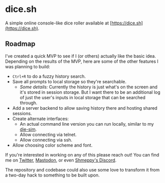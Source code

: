 # dice.sh

A simple online console-like dice roller available at [https://dice.sh](https://dice.sh).

## Roadmap

I've created a quick MVP to see if I (or others) actually like the basic idea. Depending on the results of the MVP, here are some of the other features I was planning to build:

* `Ctrl+R` to do a fuzzy history search.
* Save all prompts to local storage so they're searchable.
    * *Some details:* Currently the history is just what's on the screen and it's stored in session storage. But I want there to be an additional log of just the user's inputs in local storage that can be searched through.
* Add a server backend to allow saving history there and hosting shared sessions.
* Create alternate interfaces:
    * An actual command line version you can run locally, similar to my [die-sim](https://github.com/itsjohncs/die-sim).
    * Allow connecting via telnet.
    * Allow connecting via ssh.
* Allow choosing color scheme and font.

If you're interested in working on any of this please reach out! You can find me on [Twitter](https://x.com/itsjohncs), [Mastodon](https://tech.lgbt/@johncs), or even [Shmeppy's Discord](https://discord.gg/Q246DD5).

The repository and codebase could also use some love to transform it from a two-day hack to something to be built upon.
